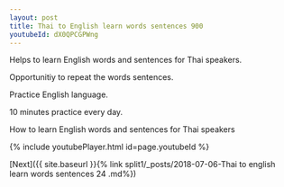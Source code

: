 ```yaml
---
layout: post
title: Thai to English learn words sentences 900 
youtubeId: dX0QPCGPWng
---
```

 
 
Helps to learn English words and sentences for Thai speakers.

Opportunitiy to repeat the words sentences. 

Practice English language. 
 
10 minutes practice every day. 
 
How to learn English words and sentences for Thai speakers 
 
{% include youtubePlayer.html id=page.youtubeId %}
 
 
[Next]({{ site.baseurl }}{% link  split1/_posts/2018-07-06-Thai to english learn words sentences 24 .md%})
 
